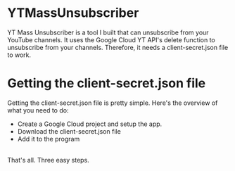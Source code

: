 # YTMassUnsubscriber
YT Mass Unsubscriber is a tool I built that can unsubscribe from your YouTube channels. It uses the Google Cloud YT API's delete function to unsubscribe from your channels. Therefore, it needs a client-secret.json file to work.
# Getting the client-secret.json file
Getting the client-secret.json file is pretty simple.
Here's the overview of what you need to do:
* Create a Google Cloud project and setup the app.
* Download the client-secret.json file
* Add it to the program
<br>
That's all. Three easy steps.
